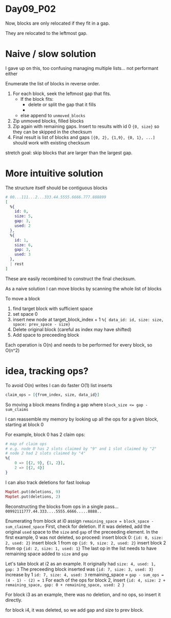 # Day09_P02

Now, blocks are only relocated if they fit in a gap.

They are relocated to the leftmost gap.

# Naive / slow solution

I gave up on this, too confusing managing multiple lists... not performant either

Enumerate the list of blocks in reverse order.

1. For each block, seek the leftmost gap that fits.
   - If the block fits:
     - delete or split the gap that it fills
     -
   - else append to `unmoved_blocks`
2. Zip unmoved blocks, filled blocks
3. Zip again with remaining gaps. Insert to results with id 0 `{0, size}` so they can be skipped in the checksum
4. Final result is list of blocks and gaps `[{0, 2}, {1,9}, {0, 1}, ...]` should work with existing checksum

stretch goal: skip blocks that are larger than the largest gap.

# More intuitive solution

The structure itself should be contiguous blocks

```elixir
# 00...111...2...333.44.5555.6666.777.888899
[
  %{
    id: 0,
    size: 5,
    gap: 3,
    used: 2
  },
  %{
    id: 1,
    size: 6,
    gap: 3,
    used: 3
  },
  | rest
]
```

These are easily recombined to construct the final checksum.

As a naive solution I can move blocks by scanning the whole list of blocks

To move a block

1. find target block with sufficient space
2. set space 0
3. insert new node at target_block_index + 1 `%{ data_id: id, size: size, space: prev_space - size}`
4. Delete original block (careful as index may have shifted)
5. Add space to preceeding block

Each operation is O(n) and needs to be performed for every block, so O(n^2)

# idea, tracking ops?

To avoid O(n) writes I can do faster O(1) list inserts

```elixir
claim_ops = [{from_index, size, data_id}]
```

So moving a block means finding a gap where `block_size <= gap - sum_claims`

I can reassemble my memory by looking up all the ops for a given block, starting at block 0

For example, block 0 has 2 claim ops:

```elixir
# map of claim ops
# e.g. node 0 has 2 slots claimed by "9" and 1 slot claimed by "2"
# node 2 had 2 slots claimed by "4"
%{
    0 => [{2, 9}, {1, 2}],
    2 => [{2, 4}]
}
```

I can also track deletions for fast lookup

```elixir
MapSet.put(deletions, 9)
MapSet.put(deletions, 2)
```

Reconstructing the blocks from ops in a single pass...
`00992111777.44.333....5555.6666.....8888..`

Enumerating from block at i0
assign `remaining_space = block_space - sum_claimed_space`
First, check for deletion. If it was deleted, add the original `used` space to the `size` and `gap` of the preceeding element.
In the first example, 0 was not deleted, so proceed: insert block 0: `{id: 0, size: 2, used: 2}`
insert block 1 from op `{id: 9, size: 2, used: 2}`
insert block 2 from op `{id: 2, size: 1, used: 1}`
The last op in the list needs to have remaining space added to `size` and `gap`

Let's take block at i2 as an example. It originally had `size: 4, used: 1, gap: 3`
The preceeding block inserted was `{id: 7, size: 3, used: 3}`
increase by 1 `id: 7, size: 4, used: 3`
remaining_space = `gap - sum_ops = (4 - 1) - (2) = 1`
For each of the ops for block 2, insert `{id: 4, size: 2 + remaining_space, gap: 0 + remaining_space, used: 2 }`

For block i3 as an example, there was no deletion, and no ops, so insert it directly.

for block i4, it was deleted, so we add gap and size to prev block.
